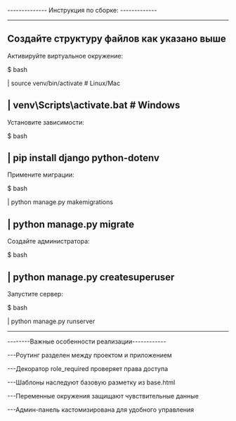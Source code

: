 -------------- Инструкция по сборке: -------------
____________________________________________________
 Создайте структуру файлов как указано выше
--------------------------------------------------
Активируйте виртуальное окружение:

$ bash

| source venv/bin/activate    # Linux/Mac

| venv\Scripts\activate.bat   # Windows
-------------------------------------------------
Установите зависимости:

$ bash

| pip install django python-dotenv
------------------------------------------------
Примените миграции:

$ bash

| python manage.py makemigrations

| python manage.py migrate
-----------------------------------------------
Создайте администратора:

$ bash

| python manage.py createsuperuser
-----------------------------------------------
Запустите сервер:

$ bash

| python manage.py runserver
_________________________________________________

--------Важные особенности реализации------------

---Роутинг разделен между проектом и приложением

---Декоратор role_required проверяет права доступа

---Шаблоны наследуют базовую разметку из base.html

---Переменные окружения защищают чувствительные данные

---Админ-панель кастомизирована для удобного управления
